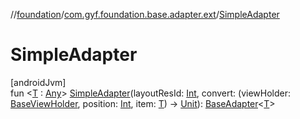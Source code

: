 //[foundation](../../index.md)/[com.gyf.foundation.base.adapter.ext](index.md)/[SimpleAdapter](-simple-adapter.md)

# SimpleAdapter

[androidJvm]\
fun &lt;[T](-simple-adapter.md) : [Any](https://kotlinlang.org/api/core/kotlin-stdlib/kotlin/-any/index.html)&gt; [SimpleAdapter](-simple-adapter.md)(layoutResId: [Int](https://kotlinlang.org/api/core/kotlin-stdlib/kotlin/-int/index.html), convert: (viewHolder: [BaseViewHolder](../com.gyf.foundation.base.adapter.viewholder/-base-view-holder/index.md), position: [Int](https://kotlinlang.org/api/core/kotlin-stdlib/kotlin/-int/index.html), item: [T](-simple-adapter.md)) -&gt; [Unit](https://kotlinlang.org/api/core/kotlin-stdlib/kotlin/-unit/index.html)): [BaseAdapter](../com.gyf.foundation.base.adapter/-base-adapter/index.md)&lt;[T](-simple-adapter.md)&gt;